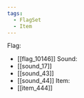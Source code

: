 ```yaml
---
tags:
  - FlagSet
  - Item
---
```

Flag:
- [[flag_10146]]
Sound:
- [[sound_17]]
- [[sound_43]]
- [[sound_44]]
Item:
- [[item_444]]
